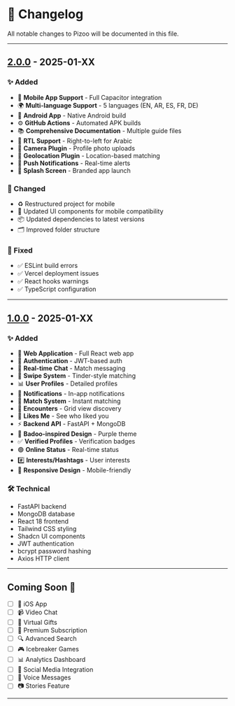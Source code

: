 # 📝 Changelog

All notable changes to Pizoo will be documented in this file.

---

## [2.0.0] - 2025-01-XX

### ✨ Added
- 📱 **Mobile App Support** - Full Capacitor integration
- 🌍 **Multi-language Support** - 5 languages (EN, AR, ES, FR, DE)
- 🤖 **Android App** - Native Android build
- ⚙️ **GitHub Actions** - Automated APK builds
- 📚 **Comprehensive Documentation** - Multiple guide files
- 🎨 **RTL Support** - Right-to-left for Arabic
- 📸 **Camera Plugin** - Profile photo uploads
- 📍 **Geolocation Plugin** - Location-based matching
- 🔔 **Push Notifications** - Real-time alerts
- 🎨 **Splash Screen** - Branded app launch

### 🔧 Changed
- ♻️ Restructured project for mobile
- 🎨 Updated UI components for mobile compatibility
- 📦 Updated dependencies to latest versions
- 🗂️ Improved folder structure

### 🐛 Fixed
- ✅ ESLint build errors
- ✅ Vercel deployment issues
- ✅ React hooks warnings
- ✅ TypeScript configuration

---

## [1.0.0] - 2025-01-XX

### ✨ Added
- 🎨 **Web Application** - Full React web app
- 🔐 **Authentication** - JWT-based auth
- 💬 **Real-time Chat** - Match messaging
- 💖 **Swipe System** - Tinder-style matching
- 📊 **User Profiles** - Detailed profiles
- 🔔 **Notifications** - In-app notifications
- 👥 **Match System** - Instant matching
- 🎯 **Encounters** - Grid view discovery
- 💙 **Likes Me** - See who liked you
- ⚡ **Backend API** - FastAPI + MongoDB
- 🎨 **Badoo-inspired Design** - Purple theme
- ✅ **Verified Profiles** - Verification badges
- 🟢 **Online Status** - Real-time status
- #️⃣ **Interests/Hashtags** - User interests
- 📱 **Responsive Design** - Mobile-friendly

### 🛠️ Technical
- FastAPI backend
- MongoDB database
- React 18 frontend
- Tailwind CSS styling
- Shadcn UI components
- JWT authentication
- bcrypt password hashing
- Axios HTTP client

---

## Coming Soon 🚀

- [ ] 🍎 iOS App
- [ ] 📹 Video Chat
- [ ] 🎁 Virtual Gifts
- [ ] 💎 Premium Subscription
- [ ] 🔍 Advanced Search
- [ ] 🎮 Icebreaker Games
- [ ] 📊 Analytics Dashboard
- [ ] 🔗 Social Media Integration
- [ ] 🎵 Voice Messages
- [ ] 📷 Stories Feature

---

[2.0.0]: https://github.com/Shatha-db/pizoo/releases/tag/v2.0.0
[1.0.0]: https://github.com/Shatha-db/pizoo/releases/tag/v1.0.0